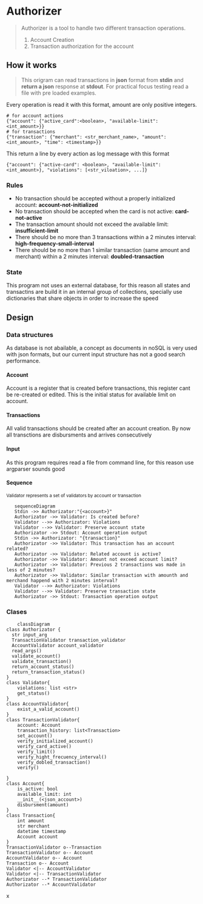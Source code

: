 # Authorizer
> Authorizer is a tool to handle two different transaction operations.
> 1. Account Creation
> 2. Transaction authorization for the account

## How it works
> This origram can read transactions in **json** format from **stdin** and **return a json** response at **stdout**. For practical focus testing read a file with pre loaded examples.

Every operation is read it with this format, amount are only positive integers.
```
# for account actions
{"account": {"active_card":<boolean>, "available-limit": <int_amount>}}
# for transactions
{"transaction": {"merchant": <str_merchant_name>, "amount": <int_amount>, "time": <timestamp>}}
```
This return a line by every action as log message with this format
```
{"account": {"active-card": <boolean>, "available-limit": <int_amount>}, "violations": [<str_viloation>, ...]}
```

### Rules
* No transaction should be accepted without a properly initialized account: **account-not-initialized**
* No transaction should be accepted when the card is not active: **card-not-active**
* The transaction amount should not exceed the available limit: **insufficient-limit**
* There should be no more than 3 transactions within a 2 minutes interval: **high-frequency-small-interval**
* There should be no more than 1 similar transaction (same amount and merchant) within a 2 minutes interval:
**doubled-transaction**

### State
This program not uses an external database, for this reason all states and transactins are build it in an internal group of collections, specially use dictionaries that share objects in order to increase the speed


## Design

### Data structures
As database is not abailable, a concept as documents in noSQL is very used with json formats, but our current input structure has not a good search performance.

#### Account
 Account is a register that is created before transactions, this register cant be re-created or edited. This is the initial status for available limit on account.

 #### Transactions 
 All valid transactions should be created after an account creation. By now all transctions are disbursments and arrives consecutively

 #### Input 
 As this program requires read a file from command line, for this reason use argparser sounds good

 #### Sequence 
 <sub>Validator represents a set of validators by account or transaction</sub>
 ```mermaid
    sequenceDiagram
    Stdin ->> Authorizator:"{<account>}"
    Authorizator ->> Validator: Is created before?
    Validator -->> Authorizator: Violations
    Validator -->> Validator: Preserve account state 
    Authorizator ->> Stdout: Account operation output
    Stdin ->> Authorizator: "{transaction}"
    Authorizator ->> Validator: This transaction has an account related?
    Authorizator ->> Validator: Related account is active?
    Authorizator ->> Validator: Amount not exceed account limit?
    Authorizator ->> Validator: Previous 2 transactions was made in less of 2 minutes?
    Authorizator ->> Validator: Similar transaction with amounth and merchand happend with 2 minutes interval?
    Validator -->> Authorizator: Violations
    Validator -->> Validator: Preserve transaction state    
    Authorizator ->> Stdout: Transaction operation output
 ```

### Clases

```mermaid
    classDiagram
class Authorizator {
  str input_arg
  TransactionValidator transaction_validator
  AccountValidator account_validator
  read_args()
  validate_account()
  validate_transaction()
  return_account_status()
  return_transaction_status()
}
class Validator{
    violations: list <str>
    get_status()
}
class AccountValidator{
    exist_a_valid_account()
}
class TransactionValidator{
    account: Account
    transaction_history: list<Transaction>
    set_account()
    verify_initialized_account()
    verify_card_active()
    verify_limit()
    verify_hight_frecuency_interval()
    verify_dobled_transaction()
    verify()

}
class Account{
    is_active: bool
    available_limit: int
    __init__(<json_account>)
    disbursment(amount)
}
class Transaction{
    int amount
    str merchant
    datetime timestamp
    Account account 
}
TransactionValidator o--Transaction
TransactionValidator o-- Account
AccountValidator o-- Account
Transaction o-- Account
Validator <|-- AccountValidator
Validator <|-- TransactionValidator
Authorizator --* TransactionValidator
Authorizator --* AccountValidator
```
x

